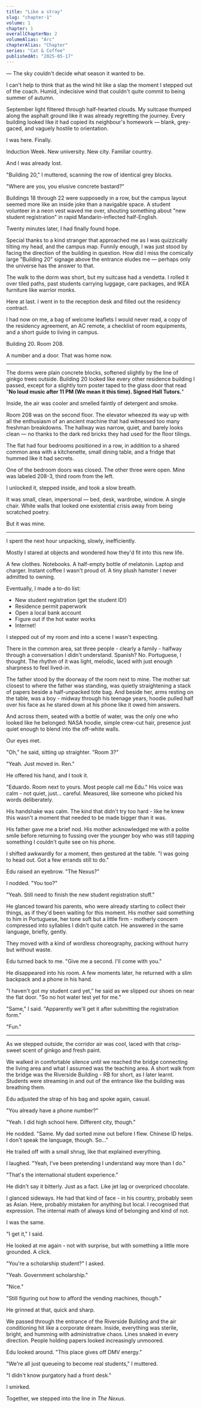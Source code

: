 ```yaml
---
title: "Like a stray"
slug: "chapter-1"
volume: 1
chapter: 1
overallChapterNo: 2
volumeAlias: "Arc"
chapterAlias: "Chapter"
series: "Cat & Coffee"
publishedAt: "2025-05-17"
---
```

— The sky couldn't decide what season it wanted to be.

I can't help to think that as the wind hit like a slap the moment I stepped out of the coach.
Humid, indecisive wind that couldn't quite commit to being summer of autumn.

September light filtered through half-hearted clouds. My suitcase thumped along the asphalt ground like it was already regretting the journey.
Every building looked like it had copied its neighbour's homework — blank, grey-gaced, and vaguely hostile to orientation.

I was here. Finally.

Induction Week. New university. New city. Familiar country.

And I was already lost.

"Building 20," I muttered, scanning the row of identical grey blocks.

"Where are you, you elusive concrete bastard?"

Buildings 18 through 22 were supposedly in a row, but the campus layout seemed more like an inside joke than a navigable space.
A student volunteer in a neon vest waved me over, shouting something about "new student registration" in rapid Mandarin-inflected half-English.

Twenty minutes later, I had finally found hope. 

Special thanks to a kind stranger that approached me as I was quizzically tilting my head, and the campus map.
Funnily enough, I was just stood by facing the direction of the building in question. 
How did I miss the comically large "Building 20" signage above the entrance eludes me — perhaps only the universe has the answer to that. 

The walk to the dorm was short, but my suitcase had a vendetta.
I rolled it over tiled paths, past students carrying luggage, care packages, and IKEA furniture like warrior monks.

Here at last. I went in to the reception desk and filled out the residency contract.

I had now on me, a bag of welcome leaflets I would never read, a copy of the residency agreement, an AC remote, a checklist of room equipments, and a short guide to living in campus.

Building 20. Room 208.

A number and a door. That was home now.

---

The dorms were plain concrete blocks, softened slightly by the line of ginkgo trees outside.
Building 20 looked like every other residence building I passed, except for a slightly torn poster taped to the glass door that read 
"**No loud music after 11 PM (We mean it this time). Signed Hall Tutors.**"

Inside, the air was cooler and smelled faintly of detergent and smoke.

Room 208 was on the second floor. 
The elevator wheezed its way up with all the enthusiasm of an ancient machine that had witnessed too many freshman breakdowns.
The hallway was narrow, quiet, and barely looks clean — no thanks to the dark red bricks they had used for the floor tilings.

The flat had four bedrooms positioned in a row, in addition to a shared common area with a kitchenette, small dining table, and a fridge that hummed like it had secrets.

One of the bedroom doors was closed. 
The other three were open.
Mine was labeled 208-3, third room from the left.

I unlocked it, stepped inside, and took a slow breath.

It was small, clean, impersonal — bed, desk, wardrobe, window. A single chair.
White walls that looked one existential crisis away from being scratched poetry.

But it was mine.

---

I spent the next hour unpacking, slowly, inefficiently.

Mostly I stared at objects and wondered how they'd fit into this new life.

A few clothes. Notebooks. A half-empty bottle of melatonin.
Laptop and charger. Instant coffee I wasn't proud of. 
A tiny plush hamster I never admitted to owning.

Eventually, I made a to-do list:
* New student registration (get the student ID!)
* Residence permit paperwork
* Open a local bank account
* Figure out if the hot water works
* Internet!

I stepped out of my room and into a scene I wasn't expecting.

There in the common area, sat three people - clearly a family - halfway through a conversation I didn't understand.
Spanish? No. Portuguese, I thought. The rhythm of it was light, melodic, laced with just enough sharpness to feel lived-in.

The father stood by the doorway of the room next to mine. 
The mother sat closest to where the father was standing, was quietly straightening a stack of papers beside a half-unpacked tote bag.
And beside her, arms resting on the table, was a boy - midway through his teenage years, hoodie pulled half over his face as he stared down at his phone like it owed him answers.

And across them, seated with a bottle of water, was the only one who looked like he belonged: NASA hoodie, simple crew-cut hair, presence just quiet enough to blend into the off-white walls.

Our eyes met.

"Oh," he said, sitting up straighter. "Room 3?"

"Yeah. Just moved in. Ren."

He offered his hand, and I took it.

"Eduardo. Room next to yours. Most people call me Edu." His voice was calm - not quiet, just... careful.
Measured, like someone who picked his words deliberately.

His handshake was calm. The kind that didn't try too hard - like he knew this wasn't a moment that needed to be made bigger than it was.

His father gave me a brief nod. 
His mother acknowledged me with a polite smile before returning to fussing over the younger boy who was still tapping something I couldn't quite see on his phone.

I shifted awkwardly for a moment, then gestured at the table.
"I was going to head out. Got a few errands still to do."

Edu raised an eyebrow. "The Nexus?"

I nodded. "You too?"

"Yeah. Still need to finish the new student registration stuff."

He glanced toward his parents, who were already starting to collect their things, as if they'd been waiting for this moment.
His mother said something to him in Portuguese, her tone soft but a little firm - motherly concern compressed into syllables I didn't quite catch.
He answered in the same language, briefly, gently.

They moved with a kind of wordless choreography, packing without hurry but without waste.

Edu turned back to me. "Give me a second. I'll come with you."

He disappeared into his room. A few moments later, he returned with a slim backpack and a phone in his hand.

"I haven't got my student card yet," he said as we slipped our shoes on near the flat door.
"So no hot water test yet for me."

"Same," I said. "Apparently we'll get it after submitting the registration form."

"Fun."

---

As we stepped outside, the corridor air was cool, laced with that crisp-sweet scent of ginkgo and fresh paint.

We walked in comfortable silence until we reached the bridge connecting the living area and what I assumed was the teaching area.
A short walk from the bridge was the Riverside Building - RB for short, as I later learnt. 
Students were streaming in and out of the entrance like the building was breathing them.

Edu adjusted the strap of his bag and spoke again, casual.

"You already have a phone number?"

"Yeah. I did high school here. Different city, though."

He nodded. "Same. My dad sorted mine out before I flew. Chinese ID helps. I don't speak the language, though. So..."

He trailed off with a small shrug, like that explained everything.

I laughed. "Yeah, I've been pretending I understand way more than I do."

"That's the international student experience."

He didn't say it bitterly. Just as a fact. Like jet lag or overpriced chocolate.

I glanced sideways. He had that kind of face - in his country, probably seen as Asian. 
Here, probably mistaken for anything but local. 
I recognised that expression. The internal math of always kind of belonging and kind of not.

I was the same.

"I get it," I said.

He looked at me again - not with surprise, but with something a little more grounded. A click.

"You're a scholarship student?" I asked.

"Yeah. Government scholarship."

"Nice."

"Still figuring out how to afford the vending machines, though."

He grinned at that, quick and sharp.

We passed through the entrance of the Riverside Building and the air conditioning hit like a corporate dream.
Inside, everything was sterile, bright, and humming with administrative chaos.
Lines snaked in every direction.
People holding papers looked increasingly unmoored.

Edu looked around. "This place gives off DMV energy."

"We're all just queueing to become real students," I muttered.

"I didn't know purgatory had a front desk."

I smirked.

Together, we stepped into the line in _The Nexus_.
